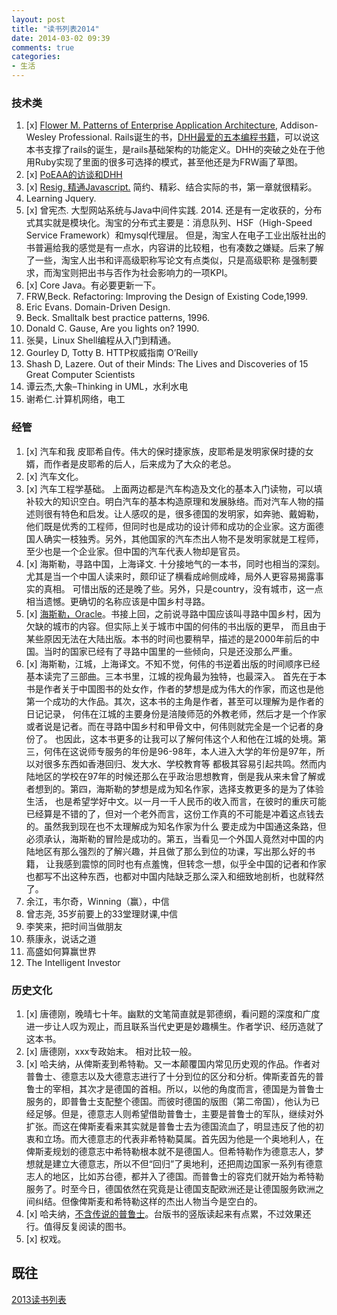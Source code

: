 ```yaml
---
layout: post
title: "读书列表2014"
date: 2014-03-02 09:39
comments: true
categories:
- 生活
---
```


### 技术类

1. [x] [Flower M. Patterns of Enterprise Application Architecture](/blog/2014/04/12/itxi-tong-jia-gou-de-mo-shi/), Addison-Wesley Professional. Rails诞生的书，[DHH最爱的五本编程书籍](http://signalvnoise.com/posts/3375-the-five-programming-books-that-meant-most-to-me)，可以说这本书支撑了rails的诞生，是rails基础架构的功能定义。DHH的突破之处在于他用Ruby实现了里面的很多可选择的模式，甚至他还是为FRW画了草图。
1. [x] [PoEAA的访谈和DHH](http://rubyrogues.com/097-rr-book-club-patterns-of-enterprise-architecture-with-martin-fowler/)
1. [x] [Resig, 精通Javascript.](/blog/2014/07/23/pro-javascript-techniques/) 简约、精彩、结合实际的书，第一章就很精彩。
1. Learning Jquery.
1. [x] 曾宪杰. 大型网站系统与Java中间件实践. 2014. 还是有一定收获的，分布式其实就是模块化。淘宝的分布式主要是：消息队列、HSF（High-Speed Service Framework）和mysql代理层。
但是，淘宝人在电子工业出版社出的书普遍给我的感觉是有一点水，内容讲的比较粗，也有凑数之嫌疑。后来了解了一些，淘宝人出书和评高级职称写论文有点类似，只是高级职称
是强制要求，而淘宝则把出书与否作为社会影响力的一项KPI。
1. [x] Core Java。有必要更新一下。
1. FRW,Beck. Refactoring: Improving the Design of Existing Code,1999.
1. Eric Evans. Domain-Driven Design.  
1. Beck. Smalltalk best practice patterns, 1996.
1. Donald C. Gause, Are you lights on? 1990.
1. 张昊，Linux Shell编程从入门到精通。  
1. Gourley D, Totty B. HTTP权威指南 O’Reilly  
1. Shash D, Lazere. Out of their Minds: The Lives and Discoveries of 15 Great Computer Scientists  
1. 谭云杰,大象–Thinking in UML，水利水电  
1. 谢希仁.计算机网络，电工

### 经管

1. [x] 汽车和我 皮耶希自传。伟大的保时捷家族，皮耶希是发明家保时捷的女婿，而作者是皮耶希的后人，后来成为了大众的老总。  
1. [x] 汽车文化。  
1. [x] 汽车工程学基础。 上面两边都是汽车构造及文化的基本入门读物，可以填补较大的知识空白。明白汽车的基本构造原理和发展脉络。而对汽车人物的描述则很有特色和启发。让人感叹的是，很多德国的发明家，如奔驰、戴姆勒，他们既是优秀的工程师，但同时也是成功的设计师和成功的企业家。这方面德国人确实一枝独秀。另外，其他国家的汽车杰出人物不是发明家就是工程师，至少也是一个企业家。但中国的汽车代表人物却是官员。  
1. [x] 海斯勒，寻路中国，上海译文. 十分接地气的一本书，同时也相当的深刻。尤其是当一个中国人读来时，颇印证了横看成岭侧成峰，局外人更容易揭露事实的真相。
可惜出版的还是晚了些。另外，只是country，没有城市，这一点相当遗憾。更确切的名称应该是中国乡村寻路。
1. [x] [海斯勒，Oracle](/blog/2014/09/14/he-wei-de-jia-gu-wen/)。书接上回，之前说寻路中国应该叫寻路中国乡村，因为欠缺的城市的内容。但实际上关于城市中国的何伟的书出版的更早，
而且由于某些原因无法在大陆出版。本书的时间也要稍早，描述的是2000年前后的中国。当时的国家已经有了寻路中国里的一些倾向，只是还没那么严重。
1. [x] 海斯勒，江城，上海译文。不知不觉，何伟的书逆着出版的时间顺序已经基本读完了三部曲。三本书里，江城的视角最为独特，也最深入。
首先在于本书是作者关于中国图书的处女作，作者的梦想是成为伟大的作家，而这也是他第一个成功的大作品。其次，这本书的主角是作者，甚至可以理解为是作者的日记记录，
何伟在江城的主要身份是涪陵师范的外教老师，然后才是一个作家或者说是记者。而在寻路中国乡村和甲骨文中，何伟则就完全是一个记者的身份了。
也因此，这本书更多的让我可以了解何伟这个人和他在江城的处境。第三，何伟在这说师专服务的年份是96-98年，本人进入大学的年份是97年，所以对很多东西如香港回归、发大水、学校教育等
都极其容易引起共鸣。然而内陆地区的学校在97年的时候还那么在乎政治思想教育，倒是我从来未曾了解或者想到的。第四，海斯勒的梦想是成为知名作家，选择支教更多的是为了体验生活，
也是希望学好中文。以一月一千人民币的收入而言，在彼时的重庆可能已经算是不错的了，但对一个老外而言，这份工作真的不可能是冲着这点钱去的。虽然我到现在也不太理解成为知名作家为什么
要走成为中国通这条路，但必须承认，海斯勒的冒险是成功的。第五，当看见一个外国人竟然对中国的内陆地区有那么强烈的了解兴趣，并且做了那么到位的功课，写出那么好的书籍，
让我感到震惊的同时也有点羞愧，但转念一想，似乎全中国的记者和作家也都写不出这种东西，也都对中国内陆缺乏那么深入和细致地剖析，也就释然了。
1. 余江，韦尔奇，Winning（赢），中信  
1. 曾志尧, 35岁前要上的33堂理财课,中信  
1. 李笑来，把时间当做朋友  
1. 蔡康永，说话之道  
1. 高盛如何算赢世界  
1. The Intelligent Investor  

### 历史文化


1. [x] 唐德刚，晚晴七十年。幽默的文笔简直就是郭德纲，看问题的深度和广度进一步让人叹为观止，而且联系当代史更是妙趣横生。作者学识、经历造就了这本书。  
1. [x] 唐德刚，xxx专政始末。 相对比较一般。  
1. [x] 哈夫纳，从俾斯麦到希特勒。又一本颠覆国内常见历史观的作品。作者对普鲁士、德意志以及大德意志进行了十分到位的区分和分析。俾斯麦首先的普鲁士的宰相，其次才是德国的首相。所以，以他的角度而言，德国是为普鲁士服务的，即普鲁士支配整个德国。而彼时德国的版图（第二帝国），他认为已经足够。但是，德意志人则希望借助普鲁士，主要是普鲁士的军队，继续对外扩张。而这在俾斯麦看来其实就是普鲁士去为德国流血了，明显违反了他的初衷和立场。而大德意志的代表非希特勒莫属。首先因为他是一个奥地利人，在俾斯麦规划的德意志中希特勒根本就不是德国人。但希特勒作为德意志人，梦想就是建立大德意志，所以不但“回归”了奥地利，还把周边国家一系列有德意志人的地区，比如苏台德，都并入了德国。而普鲁士的容克们就开始为希特勒服务了。时至今日，德国依然在究竟是让德国支配欧洲还是让德国服务欧洲之间纠结。但像俾斯麦和希特勒这样的杰出人物当今是空白的。
1. [x] 哈夫纳，[不含传说的普鲁士](/blog/2014/05/03/pu-lu-shi-bu-han-chuan-shuo/)。台版书的竖版读起来有点累，不过效果还行。值得反复阅读的图书。
1. [x] 权戏。

## 既往
 [2013读书列表](/blog/2013/01/11/to-read-list/)
